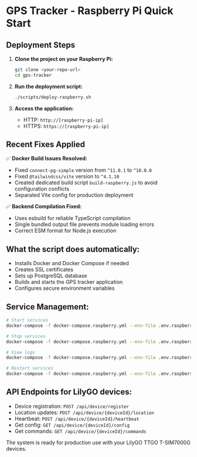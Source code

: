 # GPS Tracker - Raspberry Pi Quick Start

## Deployment Steps

1. **Clone the project on your Raspberry Pi:**
   ```bash
   git clone <your-repo-url>
   cd gps-tracker
   ```

2. **Run the deployment script:**
   ```bash
   ./scripts/deploy-raspberry.sh
   ```

3. **Access the application:**
   - HTTP: `http://[raspberry-pi-ip]`
   - HTTPS: `https://[raspberry-pi-ip]`

## Recent Fixes Applied

✅ **Docker Build Issues Resolved:**
- Fixed `connect-pg-simple` version from `^11.0.1` to `^10.0.0`
- Fixed `@tailwindcss/vite` version to `^4.1.10`
- Created dedicated build script `build-raspberry.js` to avoid configuration conflicts
- Separated Vite config for production deployment

✅ **Backend Compilation Fixed:**
- Uses esbuild for reliable TypeScript compilation
- Single bundled output file prevents module loading errors
- Correct ESM format for Node.js execution

## What the script does automatically:
- Installs Docker and Docker Compose if needed
- Creates SSL certificates
- Sets up PostgreSQL database
- Builds and starts the GPS tracker application
- Configures secure environment variables

## Service Management:
```bash
# Start services
docker-compose -f docker-compose.raspberry.yml --env-file .env.raspberry up -d

# Stop services
docker-compose -f docker-compose.raspberry.yml --env-file .env.raspberry down

# View logs
docker-compose -f docker-compose.raspberry.yml --env-file .env.raspberry logs -f

# Restart services
docker-compose -f docker-compose.raspberry.yml --env-file .env.raspberry restart
```

## API Endpoints for LilyGO devices:
- Device registration: `POST /api/device/register`
- Location updates: `POST /api/device/{deviceId}/location`
- Heartbeat: `POST /api/device/{deviceId}/heartbeat`
- Get config: `GET /api/device/{deviceId}/config`
- Get commands: `GET /api/device/{deviceId}/commands`

The system is ready for production use with your LilyGO TTGO T-SIM7000G devices.